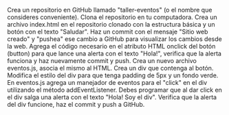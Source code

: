Crea un repositorio en GitHub llamado "taller-eventos" (o el nombre que consideres conveniente).
Clona el repositorio en tu computadora.
Crea un archivo index.html en el repositorio clonado con la estructura básica y un botón con el texto "Saludar".
Haz un commit con el mensaje "Sitio web creado" y "pushea" ese cambio a GitHub para visualizar los cambios desde la web.
Agrega el código necesario en el atributo HTML onclick del botón (button) para que lance una alerta con el texto "Hola!", verifica que la alerta funciona y haz nuevamente commit y push.
Crea un nuevo archivo eventos.js, asocia el mismo al HTML.
Crea un div que contenga al botón. Modifica el estilo del div para que tenga padding de 5px y un fondo verde.
En eventos.js agrega un manejador de eventos para el "click" en el div utilizando el método addEventListener. Debes programar que al dar click en el div salga una alerta con el texto "Hola! Soy el div".
Verifica que la alerta del div funcione, haz el commit y push a GitHub.
